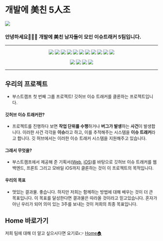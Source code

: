 # 개발에 美친 5人조

![](https://user-images.githubusercontent.com/44443949/97772391-e4524b00-1b89-11eb-8b21-1f916d97fb96.png)

### 안녕하세요👨‍👨‍👦 개발에 美친 남자들이 모인 이슈트래커 5팀입니다.

---

<div align="center">

![](https://img.shields.io/badge/Swift-v5.3-%23e67e22?logo=Swift) ![](https://img.shields.io/badge/XCode-v12.1-%231575F9?logo=XCode) ![](https://img.shields.io/badge/Node.js-v14.15.01-%23339933?logo=node.js) ![](https://img.shields.io/badge/React-Vanila-%2361DAFB?logo=React) ![](https://img.shields.io/badge/JavaScript-ES6-%23F7DF1E?logo=JavaScript) ![](https://img.shields.io/badge/Webpack-Node-%238DD6F9?logo=Webpack) ![](https://img.shields.io/badge/Babel-v7.10.5-%23F9DC3E?logo=Babel) ![](https://img.shields.io/badge/ESLint-v7.10.10-%234B32C3?logo=ESLint) ![](https://img.shields.io/badge/Nodemon-v2.0.4-%2376D04B?logo=Nodemon) ![](https://img.shields.io/badge/Prettier-v2.1.2-%23F7B93E?logo=Prettier) ![](https://img.shields.io/badge/Mysql-Database-%234479A1?logo=mysql)

<!--사용 언어 개수, 오픈이슈, 닫힌이슈, 주간 커밋 개수, 라스트 커밋 개수-->
![](https://img.shields.io/github/languages/count/boostcamp-2020/IssueTracker-05) ![](https://img.shields.io/github/issues/boostcamp-2020/IssueTracker-05) ![](https://img.shields.io/github/issues-closed/boostcamp-2020/IssueTracker-05) <!--![](https://img.shields.io/github/commit-activity/m/boostcamp-2020/IssueTracker-05)--> ![](https://img.shields.io/github/last-commit/boostcamp-2020/IssueTracker-05)

</div>

---

## 우리의 프로젝트 
- 부스트캠프 첫 번째 그룹 프로젝트! 깃허브 이슈 트래커를 클론하는 프로젝트입니다. 

#### 깃허브 이슈 트래커란?
- 프로젝트를 진행하다 보면 **작업 단위를 수행**하거나 **버그가 발생**하는 **사건**이 발생합니다. 이러한 사건 각각을 **이슈**라고 하고, 이를 추적해주는 시스템을 **이슈 트래커**라고 합니다. 깃 허브에서는 이러한 이슈 트래커 시스템을 지원해주고 있습니다. 

#### 그래서 무엇을?
- 부스트캠프에서 제공해 준 기획서([Web](https://docs.google.com/presentation/d/1iA-tpumHl_TpR_yUwgYcnb_X8GbW6XvjZOTh2Ucvu0A/edit#slide=id.g8600b508a4_0_3), [iOS](https://docs.google.com/presentation/d/1EpuJNsLjoq7Jr2rD3JoFjOsvbw5qBZ3Sc-cmNcBQE44/edit#slide=id.g7144f86e8f_0_0))를 바탕으로 깃허브 이슈 트래커를 웹 백엔드, 프론트 그리고 모바일 iOS까지 클론하는 것이 이 프로젝트의 목적입니다.

#### 우리의 목표
- 멋있는 결과물. 좋습니다. 하지만 저희는 함께하는 방법에 대해 배우는 것이 더 큰 목표입니다. 이 목표를 달성한다면 결과물은 따라올 것이라고 믿고있습니다. 혼자가 아닌 우리가 되어 의미 있는 3주를 보내는 것이 저희의 최종 목표입니다.

## Home 바로가기
저희 팀에 대해 더 알고 싶으시다면 요기로👉 [Home🏠](https://github.com/boostcamp-2020/IssueTracker-05/wiki)

